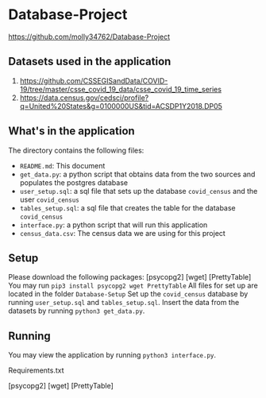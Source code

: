 # Database-Project

https://github.com/molly34762/Database-Project

## Datasets used in the application

1) https://github.com/CSSEGISandData/COVID-19/tree/master/csse_covid_19_data/csse_covid_19_time_series
2) https://data.census.gov/cedsci/profile?q=United%20States&g=0100000US&tid=ACSDP1Y2018.DP05

## What's in the application

The directory contains the following files:

- `README.md`: This document
- `get_data.py`: a python script that obtains data from the two sources and populates the postgres database
- `user_setup.sql`: a sql file that sets up the database `covid_census` and the user `covid_census` 
- `tables_setup.sql`: a sql file that creates the table for the database `covid_census`
- `interface.py`: a python script that will run this application
- `census_data.csv`: The census data we are using for this project

## Setup

Please download the following packages: [psycopg2] [wget] [PrettyTable]
You may run `pip3 install psycopg2 wget PrettyTable`
All files for set up are located in the folder `Database-Setup`
Set up the `covid_census` database by running `user_setup.sql` and `tables_setup.sql`.
Insert the data from the datasets by running `python3 get_data.py`.

## Running

You may view the application by running `python3 interface.py`.


Requirements.txt

[psycopg2] [wget] [PrettyTable]
